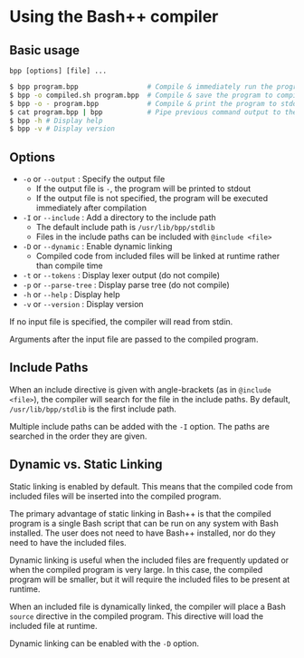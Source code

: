# Using the Bash++ compiler

## Basic usage

`bpp [options] [file] ...`

```bash
$ bpp program.bpp                 # Compile & immediately run the program
$ bpp -o compiled.sh program.bpp  # Compile & save the program to compiled.sh
$ bpp -o - program.bpp            # Compile & print the program to stdout
$ cat program.bpp | bpp           # Pipe previous command output to the compiler
$ bpp -h # Display help
$ bpp -v # Display version
```

## Options

- `-o` or `--output` : Specify the output file
	- If the output file is `-`, the program will be printed to stdout
	- If the output file is not specified, the program will be executed immediately after compilation
- `-I` or `--include` : Add a directory to the include path
	- The default include path is `/usr/lib/bpp/stdlib`
	- Files in the include paths can be included with `@include <file>`
- `-D` or `--dynamic` : Enable dynamic linking
	- Compiled code from included files will be linked at runtime rather than compile time
- `-t` or `--tokens` : Display lexer output (do not compile)
- `-p` or `--parse-tree` : Display parse tree (do not compile)
- `-h` or `--help` : Display help
- `-v` or `--version` : Display version

If no input file is specified, the compiler will read from stdin.

Arguments after the input file are passed to the compiled program.

## Include Paths

When an include directive is given with angle-brackets (as in `@include <file>`), the compiler will search for the file in the include paths. By default, `/usr/lib/bpp/stdlib` is the first include path.

Multiple include paths can be added with the `-I` option. The paths are searched in the order they are given.

## Dynamic vs. Static Linking

Static linking is enabled by default. This means that the compiled code from included files will be inserted into the compiled program.

The primary advantage of static linking in Bash++ is that the compiled program is a single Bash script that can be run on any system with Bash installed. The user does not need to have Bash++ installed, nor do they need to have the included files.

Dynamic linking is useful when the included files are frequently updated or when the compiled program is very large. In this case, the compiled program will be smaller, but it will require the included files to be present at runtime.

When an included file is dynamically linked, the compiler will place a Bash `source` directive in the compiled program. This directive will load the included file at runtime.

Dynamic linking can be enabled with the `-D` option.
